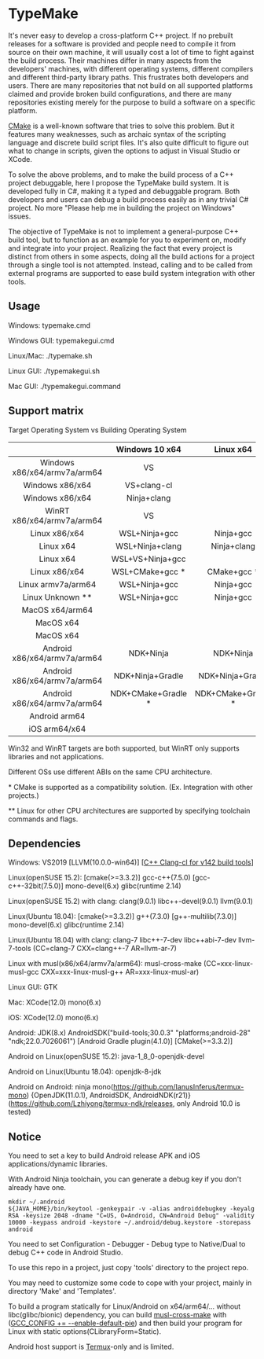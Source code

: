 # TypeMake

It's never easy to develop a cross-platform C++ project. If no prebuilt releases for a software is provided and people need to compile it from source on their own machine, it will usually cost a lot of time to fight against the build process. Their machines differ in many aspects from the developers' machines, with different operating systems, different compilers and different third-party library paths. This frustrates both developers and users. There are many repositories that not build on all supported platforms claimed and provide broken build configurations, and there are many repositories existing merely for the purpose to build a software on a specific platform.

[CMake](https://cmake.org/) is a well-known software that tries to solve this problem. But it features many weaknesses, such as archaic syntax of the scripting language and discrete build script files. It's also quite difficult to figure out what to change in scripts, given the options to adjust in Visual Studio or XCode.

To solve the above problems, and to make the build process of a C++ project debuggable, here I propose the TypeMake build system. It is developed fully in C#, making it a typed and debuggable program. Both developers and users can debug a build process easily as in any trivial C# project. No more "Please help me in building the project on Windows" issues.

The objective of TypeMake is not to implement a general-purpose C++ build tool, but to function as an example for you to experiment on, modify and integrate into your project. Realizing the fact that every project is distinct from others in some aspects, doing all the build actions for a project through a single tool is not attempted. Instead, calling and to be called from external programs are supported to ease build system integration with other tools.

## Usage

Windows: typemake.cmd

Windows GUI: typemakegui.cmd

Linux/Mac: ./typemake.sh

Linux GUI: ./typemakegui.sh

Mac GUI: ./typemakegui.command

## Support matrix

Target Operating System vs Building Operating System

|                                |   Windows 10 x64   |      Linux x64     |      MacOS x64     |   Android arm64    |
| :----------------------------: | :----------------: | :----------------: | :----------------: | :----------------: |
|  Windows x86/x64/armv7a/arm64  |         VS         |                    |                    |                    |
|         Windows x86/x64        |     VS+clang-cl    |                    |                    |                    |
|         Windows x86/x64        |     Ninja+clang    |                    |                    |                    |
|   WinRT x86/x64/armv7a/arm64   |         VS         |                    |                    |                    |
|          Linux x86/x64         |    WSL+Ninja+gcc   |      Ninja+gcc     |                    |                    |
|            Linux x64           |   WSL+Ninja+clang  |     Ninja+clang    |                    |                    |
|            Linux x64           |  WSL+VS+Ninja+gcc  |                    |                    |                    |
|          Linux x86/x64         |   WSL+CMake+gcc *  |     CMake+gcc *    |                    |                    |
|       Linux armv7a/arm64       |    WSL+Ninja+gcc   |      Ninja+gcc     |                    |                    |
|         Linux Unknown **       |    WSL+Ninja+gcc   |      Ninja+gcc     |                    |                    |
|         MacOS x64/arm64        |                    |                    |        XCode       |                    |
|            MacOS x64           |                    |                    |    Ninja+clang     |                    |
|            MacOS x64           |                    |                    |   CMake+clang *    |                    |
|  Android x86/x64/armv7a/arm64  |     NDK+Ninja      |     NDK+Ninja      |     NDK+Ninja      |                    |
|  Android x86/x64/armv7a/arm64  |  NDK+Ninja+Gradle  |  NDK+Ninja+Gradle  |  NDK+Ninja+Gradle  |                    |
|  Android x86/x64/armv7a/arm64  | NDK+CMake+Gradle * | NDK+CMake+Gradle * | NDK+CMake+Gradle * |                    |
|          Android arm64         |                    |                    |                    | Termux+Ninja+clang |
|          iOS arm64/x64         |                    |                    |        XCode       |                    |

Win32 and WinRT targets are both supported, but WinRT only supports libraries and not applications.

Different OSs use different ABIs on the same CPU architecture.

\* CMake is supported as a compatibility solution. (Ex. Integration with other projects.)

\** Linux for other CPU architectures are supported by specifying toolchain commands and flags.

## Dependencies

Windows: VS2019 \[LLVM(10.0.0-win64)\] \[[C++ Clang-cl for v142 build tools](https://docs.microsoft.com/en-us/cpp/build/clang-support-msbuild?view=vs-2019)\]

Linux(openSUSE 15.2): \[cmake(>=3.3.2)\] gcc-c++(7.5.0) \[gcc-c++-32bit(7.5.0)\] mono-devel(6.x) glibc(runtime 2.14)

Linux(openSUSE 15.2) with clang: clang(9.0.1) libc++-devel(9.0.1) llvm(9.0.1)

Linux(Ubuntu 18.04): \[cmake(>=3.3.2)\] g++(7.3.0) \[g++-multilib(7.3.0)\] mono-devel(6.x) glibc(runtime 2.14)

Linux(Ubuntu 18.04) with clang: clang-7 libc++-7-dev libc++abi-7-dev llvm-7-tools (CC=clang-7 CXX=clang++-7 AR=llvm-ar-7)

Linux with musl(x86/x64/armv7a/arm64): musl-cross-make (CC=xxx-linux-musl-gcc CXX=xxx-linux-musl-g++ AR=xxx-linux-musl-ar)

Linux GUI: GTK

Mac: XCode(12.0) mono(6.x)

iOS: XCode(12.0) mono(6.x)

Android: JDK(8.x) AndroidSDK("build-tools;30.0.3" "platforms;android-28" "ndk;22.0.7026061") \[Android Gradle plugin(4.1.0)\] \[CMake(>=3.3.2)\]

Android on Linux(openSUSE 15.2): java-1_8_0-openjdk-devel

Android on Linux(Ubuntu 18.04): openjdk-8-jdk

Android on Android: ninja mono(https://github.com/IanusInferus/termux-mono) {OpenJDK(11.0.1), AndroidSDK, AndroidNDK(r21)}(https://github.com/Lzhiyong/termux-ndk/releases, only Android 10.0 is tested)

## Notice

You need to set a key to build Android release APK and iOS applications/dynamic libraries.

With Android Ninja toolchain, you can generate a debug key if you don't already have one.

    mkdir ~/.android
    ${JAVA_HOME}/bin/keytool -genkeypair -v -alias androiddebugkey -keyalg RSA -keysize 2048 -dname "C=US, O=Android, CN=Android Debug" -validity 10000 -keypass android -keystore ~/.android/debug.keystore -storepass android

You need to set Configuration - Debugger - Debug type to Native/Dual to debug C++ code in Android Studio.

To use this repo in a project, just copy 'tools' directory to the project repo.

You may need to customize some code to cope with your project, mainly in directory 'Make' and 'Templates'.

To build a program statically for Linux/Android on x64/arm64/... without libc(glibc/bionic) dependency, you can build [musl-cross-make](https://github.com/richfelker/musl-cross-make) with ([GCC_CONFIG += --enable-default-pie](https://github.com/richfelker/musl-cross-make/issues/47)) and then build your program for Linux with static options(CLibraryForm=Static).

Android host support is [Termux](https://github.com/termux/termux-app)-only and is limited.

